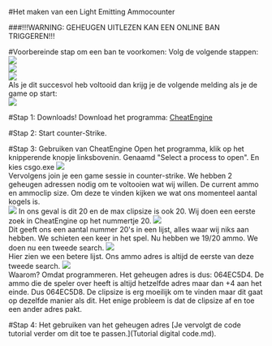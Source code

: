#Het maken van een Light Emitting Ammocounter

###!!!WARNING: GEHEUGEN UITLEZEN KAN EEN ONLINE BAN TRIGGEREN!!!

#Voorbereinde stap om een ban te voorkomen:
Volg de volgende stappen:  
<img src="http://u.cubeupload.com/Thovex/6.png">  
<img src="http://u.cubeupload.com/Thovex/7.png">  
<img src="http://u.cubeupload.com/Thovex/8.png">  
Als je dit succesvol heb voltooid dan krijg je de volgende melding als je de game op start:  
<img src="http://u.cubeupload.com/Thovex/9.png">

#Stap 1: Downloads!
Download het programma: [CheatEngine](http://mirror3.cheatengine.org/download/d1/CheatEngine65.exe)  

#Stap 2: Start counter-Strike.

#Stap 3: Gebruiken van CheatEngine
Open het programma, klik op het knipperende knopje linksbovenin. Genaamd "Select a process to open". En kies csgo.exe
<img src="http://u.cubeupload.com/Thovex/51510.png">  
Vervolgens join je een game sessie in counter-strike. 
We hebben 2 geheugen adressen nodig om te voltooien wat wij willen. De current ammo en ammoclip size.
Om deze te vinden kijken we wat ons momenteel aantal kogels is.  
<img src="http://u.cubeupload.com/Thovex/11.png">
In ons geval is dit 20 en de max clipsize is ook 20. Wij doen een eerste zoek in CheatEngine op het nummertje 20.
<img src="http://u.cubeupload.com/Thovex/62912.png">  
Dit geeft ons een aantal nummer 20's in een lijst, alles waar wij niks aan hebben. We schieten een keer in het spel.
Nu hebben we 19/20 ammo. We doen nu een tweede search.
<img src="http://u.cubeupload.com/Thovex/13.png">  
Hier zien we een betere lijst. Ons ammo adres is altijd de eerste van deze tweede search.
<img src="http://u.cubeupload.com/Thovex/14.png">  
Waarom? Omdat programmeren. Het geheugen adres is dus: 064EC5D4. De ammo die de speler over heeft is altijd hetzelfde
adres maar dan +4 aan het einde. Dus 064EC5D8. De clipsize is erg moeilijk om te vinden maar dit gaat op dezelfde
manier als dit. Het enige probleem is dat de clipsize af en toe een ander adres pakt.

#Stap 4: Het gebruiken van het geheugen adres
[Je vervolgt de code tutorial verder om dit toe te passen.](Tutorial digital code.md).
